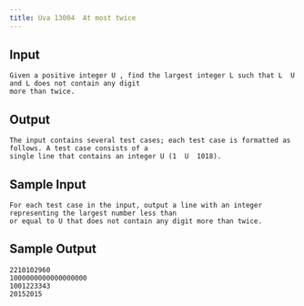```yaml
---
title: Uva 13004  At most twice
---
```



## Input

```
Given a positive integer U , find the largest integer L such that L  U and L does not contain any digit
more than twice.
```

## Output

```
The input contains several test cases; each test case is formatted as follows. A test case consists of a
single line that contains an integer U (1  U  1018).

```

## Sample Input

```
For each test case in the input, output a line with an integer representing the largest number less than
or equal to U that does not contain any digit more than twice.

```

## Sample Output

```
2210102960
1000000000000000000
1001223343
20152015

```
